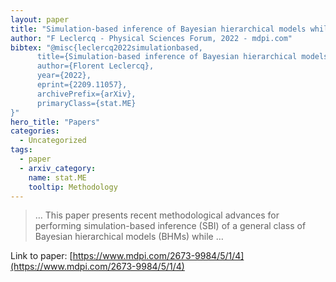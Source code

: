 ```yaml
---
layout: paper
title: "Simulation-based inference of Bayesian hierarchical models while checking for model misspecification"
author: "F Leclercq - Physical Sciences Forum, 2022 - mdpi.com"
bibtex: "@misc{leclercq2022simulationbased,
      title={Simulation-based inference of Bayesian hierarchical models while checking for model misspecification},
      author={Florent Leclercq},
      year={2022},
      eprint={2209.11057},
      archivePrefix={arXiv},
      primaryClass={stat.ME}
}"
hero_title: "Papers"
categories:
  - Uncategorized
tags:
  - paper
  - arxiv_category:
    name: stat.ME
    tooltip: Methodology
---
```

>… This paper presents recent methodological advances for performing simulation-based inference (SBI) of a general class of Bayesian hierarchical models (BHMs) while …

Link to paper: [https://www.mdpi.com/2673-9984/5/1/4](https://www.mdpi.com/2673-9984/5/1/4)
